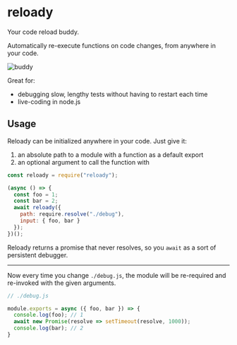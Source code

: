 # reloady

Your code reload buddy.

Automatically re-execute functions on code changes, from anywhere in your code.

![buddy](https://user-images.githubusercontent.com/1505617/35489842-be91bb66-0468-11e8-88e8-babe130ac3a2.png)

Great for:
- debugging slow, lengthy tests without having to restart each time
- live-coding in node.js

## Usage

Reloady can be initialized anywhere in your code. Just give it:

1. an absolute path to a module with a function as a default export
2. an optional argument to call the function with

```js
const reloady = require("reloady");

(async () => {
  const foo = 1;
  const bar = 2;
  await reloady({
    path: require.resolve("./debug"),
    input: { foo, bar }
  });
})();
```

Reloady returns a promise that never resolves, so you `await` as a sort of persistent debugger.

---

Now every time you change `./debug.js`, the module will be re-required and re-invoked with the given arguments.

```js
// ./debug.js

module.exports = async ({ foo, bar }) => {
  console.log(foo); // 1
  await new Promise(resolve => setTimeout(resolve, 1000));
  console.log(bar); // 2
}
```
